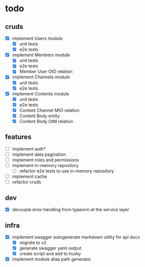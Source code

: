 # todo

## cruds

- [x] implement Users module
  - [x] unit tests
  - [x] e2e tests
- [x] implement Members module
  - [x] unit tests
  - [x] e2e tests
  - [x] Member User OtO relation
- [x] implement Channels module
  - [x] unit tests
  - [x] e2e tests
- [x] implement Contents module
  - [x] unit tests
  - [x] e2e tests
  - [x] Content Channel MtO relation
  - [x] Content Body entity
  - [x] Content Body OtM relation

## features

- [ ] implement auth\*
- [ ] implement data pagination
- [ ] implement roles and permissions
- [ ] implement in-memory repository
  - [ ] refactor e2e tests to use in-memory repository
- [ ] implement cache
- [ ] refactor cruds

## dev

- [x] decouple error handling from typeorm at the service layer

## infra

- [x] implement swagger autogenerate markdown utility for api docs
  - [x] migrate to v2
  - [x] generate swagger yaml output
  - [x] create script and add to husky
- [x] implement module alias path generator
